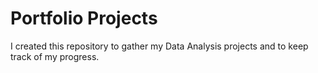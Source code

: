 # Portfolio Projects

I created this repository to gather my Data Analysis projects and to keep track of my progress.
